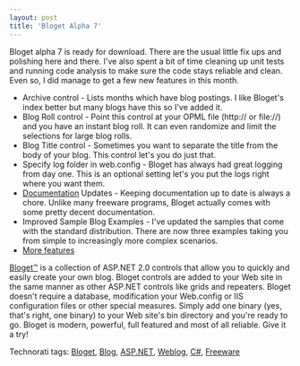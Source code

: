 ```yaml
---
layout: post
title: 'Bloget Alpha 7'
---
```

Bloget alpha 7 is ready for download. There are the usual little fix ups and polishing here and there. I've also spent a bit of time cleaning up unit tests and running code analysis to make sure the code stays reliable and clean. Even so, I did manage to get a few new features in this month.

  * Archive control - Lists months which have blog postings. I like Bloget's index better but many blogs have this so I've added it. 
  * Blog Roll control - Point this control at your OPML file (http:// or file://) and you have an instant blog roll. It can even randomize and limit the selections for large blog rolls. 
  * Blog Title control - Sometimes you want to separate the title from the body of your blog. This control let's you do just that. 
  * Specify log folder in web.config - Bloget has always had great logging from day one. This is an optional setting let's you put the logs right where you want them. 
  * [Documentation](/include/bloget/BlogetUserGuide.html) Updates - Keeping documentation up to date is always a chore. Unlike many freeware programs, Bloget actually comes with some pretty decent documentation. 
  * Improved Sample Blog Examples - I've updated the samples that come with the standard distribution. There are now three examples taking you from simple to increasingly more complex scenarios. 
  * [More features](/bloget)

[Bloget™](/bloget) is a collection of ASP.NET 2.0 controls that allow you to quickly and easily create your own blog. Bloget controls are added to your Web site in the same manner as other ASP.NET controls like grids and repeaters. Bloget doesn't require a database, modification your Web.config or IIS configuration files or other special measures. Simply add one binary (yes, that's right, one binary) to your Web site's bin directory and you're ready to go. Bloget is modern, powerful, full featured and most of all reliable. Give it a try!

Technorati tags: [Bloget](http://technorati.com/tags/Bloget), [Blog](http://technorati.com/tags/Blog), [ASP.NET](http://technorati.com/tags/ASP.NET), [Weblog](http://technorati.com/tags/Weblog), [C#](http://technorati.com/tags/C#), [Freeware](http://technorati.com/tags/Freeware)
